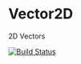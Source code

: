 Vector2D
========

2D Vectors

[![Build Status](https://secure.travis-ci.org/<GITHUB_USER>/<REPO_NAME>.png)](http://travis-ci.org/<GITHUB_USER>/<REPO_NAME>)
